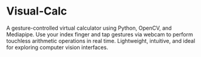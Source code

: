 # Visual-Calc
A gesture-controlled virtual calculator using Python, OpenCV, and Mediapipe. Use your index finger and tap gestures via webcam to perform touchless arithmetic operations in real time. Lightweight, intuitive, and ideal for exploring computer vision interfaces.
